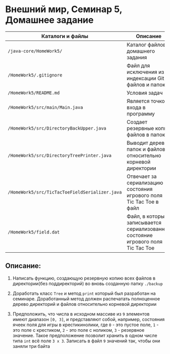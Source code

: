 # Внешний мир, Семинар 5, Домашнее задание

Каталоги и файлы                                         | Описание
---------------------------------------------------------|------------------------------------------------------------------------
`/java-core/HomeWork5/`                                  | Каталог файлов домашнего задания
`/HomeWork5/.gitignore`                                  | Файл для исключения из индексации Git файлов и папок
`/HomeWork5/README.md`                                   | Условия задач
`/HomeWork5/src/main/Main.java`                          | Является точкой входа в программу
`/HomeWork5/src/DirectoryBackUpper.java`                 | Создает резервные копии файлов в папок
`/HomeWork5/src/DirectoryTreePrinter.java`               | Выводит дерево папок и файлов относительно корневой директории
`/HomeWork5/src/TicTacToeFieldSerializer.java`           | Отвечает за сериализацию состояния игрового поля Tic Tac Toe в файл
`/HomeWork5/field.dat`                                   | Файл, в который записывается сериализованное состояние игрового поля Tic Tac Toe

## Описание:

1. Написать функцию, создающую резервную копию всех файлов в директории(без поддиректорий) во вновь созданную папку `./backup`

2. Доработать класс `Tree` и метод `print` который был разработан на семинаре. Доработанный метод должен распечатать полноценное дерево директорий и файлов относительно корневой директории

3. Предположить, что числа в исходном массиве из `9` элементов имеют диапазон `[0, 3]`, и представляют собой, например, состояния ячеек поля для игры в крестикинолики, где `0` - это пустое поле, `1` - это поле с крестиком, `2` - это поле с ноликом, `3` - резервное значение. Такое предположение позволит хранить в одном числе типа `int` всё поле `3 х 3`. Записать в файл `9` значений так, чтобы они заняли три байта


